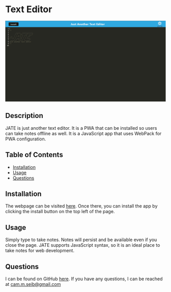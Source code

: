 # Text Editor
	
![An image of a beautiful text editor. Perhaps it could be used to edit text?](./images/app_screenshot.png)

## Description

JATE is just another text editor. It is a PWA that can be installed so users can take notes offline as well. It is a JavaScript app that uses WebPack for PWA configuration.

## Table of Contents

- [Installation](#installation)
- [Usage](#usage)
- [Questions](#questions)


## Installation

The webpage can be visited [here](http://cmseibel-text-editor.herokuapp.com/). Once there, you can install the app by clicking the install button on the top left of the page.

## Usage

Simply type to take notes. Notes will persist and be available even if you close the page. JATE supports JavaScript syntax, so it is an ideal place to take notes for web development.

## Questions

I can be found on GitHub [here](https://github.com/CameronMSeibel).
If you have any questions, I can be reached at cam.m.seib@gmail.com


